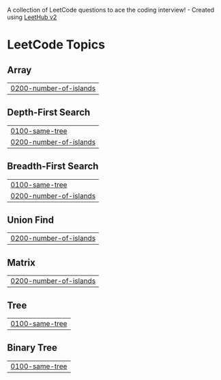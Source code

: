 A collection of LeetCode questions to ace the coding interview! - Created using [LeetHub v2](https://github.com/arunbhardwaj/LeetHub-2.0)
<!---LeetCode Topics Start-->
# LeetCode Topics
## Array
|  |
| ------- |
| [0200-number-of-islands](https://github.com/nerobkabir/LeetCode/tree/master/0200-number-of-islands) |
## Depth-First Search
|  |
| ------- |
| [0100-same-tree](https://github.com/nerobkabir/LeetCode/tree/master/0100-same-tree) |
| [0200-number-of-islands](https://github.com/nerobkabir/LeetCode/tree/master/0200-number-of-islands) |
## Breadth-First Search
|  |
| ------- |
| [0100-same-tree](https://github.com/nerobkabir/LeetCode/tree/master/0100-same-tree) |
| [0200-number-of-islands](https://github.com/nerobkabir/LeetCode/tree/master/0200-number-of-islands) |
## Union Find
|  |
| ------- |
| [0200-number-of-islands](https://github.com/nerobkabir/LeetCode/tree/master/0200-number-of-islands) |
## Matrix
|  |
| ------- |
| [0200-number-of-islands](https://github.com/nerobkabir/LeetCode/tree/master/0200-number-of-islands) |
## Tree
|  |
| ------- |
| [0100-same-tree](https://github.com/nerobkabir/LeetCode/tree/master/0100-same-tree) |
## Binary Tree
|  |
| ------- |
| [0100-same-tree](https://github.com/nerobkabir/LeetCode/tree/master/0100-same-tree) |
<!---LeetCode Topics End-->